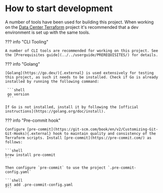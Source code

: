 # How to start development

A number of tools have been used for building this project. When working on the [Data Center Terraform](https://github.com/atlassian-labs/data-center-terraform) project it's recommended that a dev environment is set up with the same tools.

??? info "CLI Tooling"

    A number of CLI tools are recommended for working on this project. See the [Prerequisites guide](../../userguide/PREREQUISITES/) for details.

??? info "Golang"

    [Golang](https://go.dev/){.external} is used extensively for testing this project, as such it needs to be installed. Check if Go is already installed by running the following command:
    
     ```shell
     go version
     ```
    
    If Go is not installed, install it by following the [official instructions](https://golang.org/doc/install).

??? info "Pre-commit hook"

    Configure [pre-commit](https://git-scm.com/book/en/v2/Customizing-Git-Git-Hooks){.external} hook to maintain quality and consistency of the Terraform scripts. Install [pre-commit](https://pre-commit.com/) as follows:
    
    ```shell
    brew install pre-commit
    ```

    Then configure `pre-commit` to use the project `.pre-commit-config.yaml`

    ```shell
    git add .pre-commit-config.yaml
    ```

